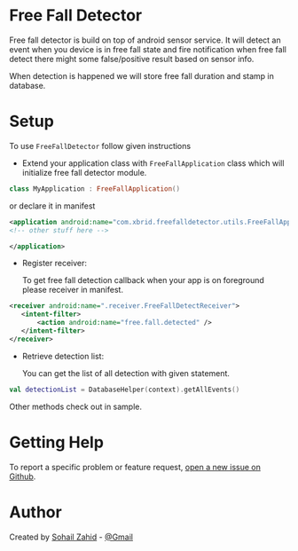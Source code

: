 Free Fall Detector
======================

Free fall detector is build on top of android sensor service.
It will detect an event when you device is in free fall state and fire notification 
when free fall detect there might some false/positive result based on sensor info.

When detection is happened we will store free fall duration and stamp in database.

Setup
======

To use `FreeFallDetector` follow given instructions
 
 - Extend your application class with `FreeFallApplication` class which will initialize
     free fall detector module.
     
```kotlin
class MyApplication : FreeFallApplication()      
```
or declare it in manifest

```xml
<application android:name="com.xbrid.freefalldetector.utils.FreeFallApplication">
<!-- other stuff here -->

</application>
```

 - Register receiver:  
 
     To get free fall detection callback when your app is on foreground please receiver in manifest.
     
```xml
<receiver android:name=".receiver.FreeFallDetectReceiver">
   <intent-filter>
       <action android:name="free.fall.detected" />
   </intent-filter>
</receiver>
```
 - Retrieve detection list:   
 
     You can get the list of all detection with given statement.
  
```kotlin
val detectionList = DatabaseHelper(context).getAllEvents()        
```

Other methods check out in sample.

Getting Help
============

To report a specific problem or feature request, [open a new issue on Github](https://github.com/SohailZahidGit/freefall/issues/new).

Author
======

Created by [Sohail Zahid](https://github.com/SohailZahidGit) - [@Gmail](mailto:sohail.bsse@gmail.com)

